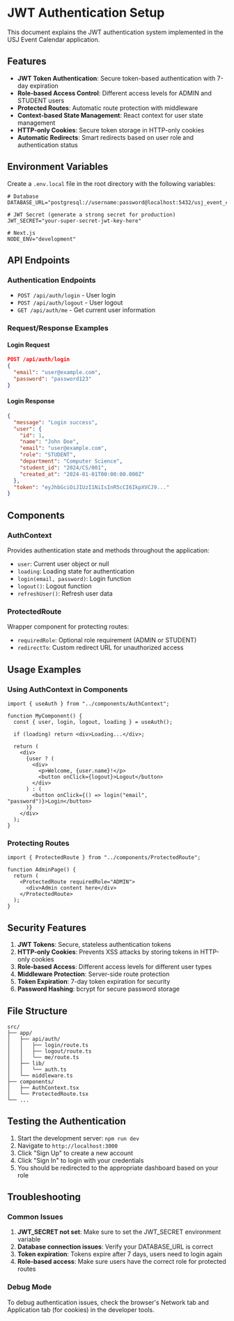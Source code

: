 # JWT Authentication Setup

This document explains the JWT authentication system implemented in the USJ Event Calendar application.

## Features

- **JWT Token Authentication**: Secure token-based authentication with 7-day expiration
- **Role-based Access Control**: Different access levels for ADMIN and STUDENT users
- **Protected Routes**: Automatic route protection with middleware
- **Context-based State Management**: React context for user state management
- **HTTP-only Cookies**: Secure token storage in HTTP-only cookies
- **Automatic Redirects**: Smart redirects based on user role and authentication status

## Environment Variables

Create a `.env.local` file in the root directory with the following variables:

```env
# Database
DATABASE_URL="postgresql://username:password@localhost:5432/usj_event_calendar"

# JWT Secret (generate a strong secret for production)
JWT_SECRET="your-super-secret-jwt-key-here"

# Next.js
NODE_ENV="development"
```

## API Endpoints

### Authentication Endpoints

- `POST /api/auth/login` - User login
- `POST /api/auth/logout` - User logout
- `GET /api/auth/me` - Get current user information

### Request/Response Examples

#### Login Request

```json
POST /api/auth/login
{
  "email": "user@example.com",
  "password": "password123"
}
```

#### Login Response

```json
{
  "message": "Login success",
  "user": {
    "id": 1,
    "name": "John Doe",
    "email": "user@example.com",
    "role": "STUDENT",
    "department": "Computer Science",
    "student_id": "2024/CS/001",
    "created_at": "2024-01-01T00:00:00.000Z"
  },
  "token": "eyJhbGciOiJIUzI1NiIsInR5cCI6IkpXVCJ9..."
}
```

## Components

### AuthContext

Provides authentication state and methods throughout the application:

- `user`: Current user object or null
- `loading`: Loading state for authentication
- `login(email, password)`: Login function
- `logout()`: Logout function
- `refreshUser()`: Refresh user data

### ProtectedRoute

Wrapper component for protecting routes:

- `requiredRole`: Optional role requirement (ADMIN or STUDENT)
- `redirectTo`: Custom redirect URL for unauthorized access

## Usage Examples

### Using AuthContext in Components

```tsx
import { useAuth } from "../components/AuthContext";

function MyComponent() {
  const { user, login, logout, loading } = useAuth();

  if (loading) return <div>Loading...</div>;

  return (
    <div>
      {user ? (
        <div>
          <p>Welcome, {user.name}!</p>
          <button onClick={logout}>Logout</button>
        </div>
      ) : (
        <button onClick={() => login("email", "password")}>Login</button>
      )}
    </div>
  );
}
```

### Protecting Routes

```tsx
import { ProtectedRoute } from "../components/ProtectedRoute";

function AdminPage() {
  return (
    <ProtectedRoute requiredRole="ADMIN">
      <div>Admin content here</div>
    </ProtectedRoute>
  );
}
```

## Security Features

1. **JWT Tokens**: Secure, stateless authentication tokens
2. **HTTP-only Cookies**: Prevents XSS attacks by storing tokens in HTTP-only cookies
3. **Role-based Access**: Different access levels for different user types
4. **Middleware Protection**: Server-side route protection
5. **Token Expiration**: 7-day token expiration for security
6. **Password Hashing**: bcrypt for secure password storage

## File Structure

```
src/
├── app/
│   ├── api/auth/
│   │   ├── login/route.ts
│   │   ├── logout/route.ts
│   │   └── me/route.ts
│   ├── lib/
│   │   └── auth.ts
│   └── middleware.ts
├── components/
│   ├── AuthContext.tsx
│   └── ProtectedRoute.tsx
└── ...
```

## Testing the Authentication

1. Start the development server: `npm run dev`
2. Navigate to `http://localhost:3000`
3. Click "Sign Up" to create a new account
4. Click "Sign In" to login with your credentials
5. You should be redirected to the appropriate dashboard based on your role

## Troubleshooting

### Common Issues

1. **JWT_SECRET not set**: Make sure to set the JWT_SECRET environment variable
2. **Database connection issues**: Verify your DATABASE_URL is correct
3. **Token expiration**: Tokens expire after 7 days, users need to login again
4. **Role-based access**: Make sure users have the correct role for protected routes

### Debug Mode

To debug authentication issues, check the browser's Network tab and Application tab (for cookies) in the developer tools.

